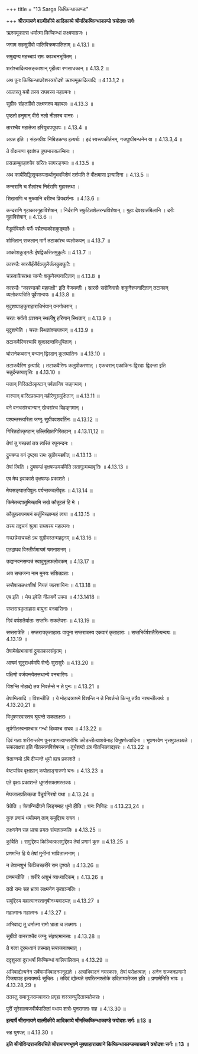 +++
title = "13 Sarga किष्किन्धाकाण्डः"

+++
**श्रीरामायणे वाल्मीकीये आदिकाव्ये श्रीमत्किष्किन्धाकाण्डे त्रयोदशः सर्गः**

ऋश्यमूकात्स धर्मात्मा किष्किन्धां लक्ष्मणाग्रजः ।  
  
जगाम सहसुग्रीवो वालिविक्रमपालिताम् ॥ 4.13.1 ॥  
  
समुद्यम्य महच्चापं रामः काञ्चनभूषितम् ।  
  
शरांश्चादित्यसङ्काशान् गृहीत्वा रणसाधकान् ॥ 4.13.2 ॥  
  
अथ पुनः किष्किन्धाप्रवेशस्त्रयोदशे ऋश्यमूकादित्यादि ॥ 4.13.1,2 ॥  
  
  
  
अग्रतस्तु ययौ तस्य राघवस्य महात्मनः ।  
  
सुग्रीवः संहतग्रीवो लक्ष्मणश्च महाबलः ॥ 4.13.3 ॥  
  
पृष्ठतो हनुमान् वीरो नलो नीलश्च वानरः ।  
  
तारश्चैव महातेजा हरियूथपयूथपः ॥ 4.13.4 ॥  
  
अग्रत इति । संहतग्रीवः निबिडकण्ठ इत्यर्थः । इदं स्वरूपकीर्तनम्, गजपुष्पीबन्धनेन वा ॥ 4.13.3,4 ॥  
  
  
  
ते वीक्षमाणा वृक्षांश्च पुष्पभारावलम्बिनः ।  
  
प्रसन्नाम्बुवहाश्चैव सरितः सागरङ्गमाः ॥ 4.13.5 ॥  
  
अथ कार्यसिद्धिसूचकपदार्थानुभवविशेषं दर्शयति ते वीक्षमाणा इत्यादिना ॥ 4.13.5 ॥  
  
  
  
कन्दराणि च शैलांश्च निर्दराणि गुहास्तथा ।  
  
शिखराणि च मुख्यानि दरीश्च प्रियदर्शनाः ॥ 4.13.6 ॥  
  
कन्दराणि गृहाकारगुहाविशेषान् । निर्दराणि स्फुटितशेलरन्ध्रविशेषान् । गुहाः देवखातबिलानि । दरीः गुहाविशेषान् ॥ 4.13.6 ॥  
  
  
  
वैडूर्यविमलैः पर्णैः पद्मैश्चाकोशकुङ्मलैः ।  
  
शोभितान् सजलान् मार्गे तटाकांश्च व्यलोकयन् ॥ 4.13.7 ॥  
  
आकोशकुड्मलैः ईषद्विकसितमुकुलैः ॥ 4.13.7 ॥  
  
  
  
कारण्डैः सारसैर्हंसैर्वञ्जुलैर्जलकुक्कुटैः ।  
  
चक्रवाकैस्तथा चान्यैः शकुनैरुपनादितान् ॥ 4.13.8 ॥  
  
कारण्डैः “कारण्डको महापक्षी” इति वैजयन्ती । सारसैः सरोनिवासैः शकुनैरुपनादितान् तटाकान् व्यलोकयन्निति पूर्वेणान्वयः ॥ 4.13.8 ॥  
  
  
  
मृदुशष्पाङ्कुराहारान्निर्भयान् वनगोचरान् ।  
  
चरतः सर्वतो ऽपश्यन् स्थलीषु हरिणान् स्थितान् ॥ 4.13.9 ॥  
  
मृदुशष्पेति । चरतः स्थितांश्चापश्यन् ॥ 4.13.9 ॥  
  
  
  
तटाकवैरिणश्चापि शुक्लदन्तविभूषितान् ।  
  
घोरानेकचरान् वन्यान् द्विरदान् कूलघातिनः ॥ 4.13.10 ॥  
  
तटाकवैरिण इत्यादि । तटाकवैरिणः कलुषीकरणात् । एकचरान् एकाकिनः द्विरदाः द्विदन्ता इति चतुर्दन्तव्यावृत्तिः ॥ 4.13.10 ॥  
  
  
  
मत्तान् गिरितटोत्कृष्टान् पर्वतानिव जङ्गमान् ।  
  
वारणान् वारिदप्रख्यान् महीरेणुसमुक्षितान् ॥ 4.13.11 ॥  
  
वने वनचरांश्चान्यान् खेचरांश्च विहङ्गमान् ।  
  
पश्यन्तस्त्वरिता जग्मुः सुग्रीववशवर्तिनः ॥ 4.13.12 ॥  
  
गिरितटोत्कृष्टान् उल्लिखितगिरितटान् ॥ 4.13.11,12 ॥  
  
  
  
तेषां तु गच्छतां तत्र त्वरितं रघुनन्दनः ।  
  
द्रुमषण्ड वनं दृष्ट्वा रामः सुग्रीवमब्रवीत् ॥ 4.13.13 ॥  
  
तेषां त्विति । द्रुमषण्डं वृक्षषण्डमयमिति लतागुल्मव्यावृत्तिः ॥ 4.13.13 ॥  
  
  
  
एष मेघ इवाकाशे वृक्षषण्डः प्रकाशते ।  
  
मेघसङ्घातविपुलः पर्यन्तकदलीवृतः ॥ 4.13.14 ॥  
  
किमेतज्ज्ञातुमिच्छामि सखे कौतूहलं हि मे ।  
  
कौतूहलापनयनं कर्तुमिच्छाम्यहं त्वया ॥ 4.13.15 ॥  
  
तस्य तद्वचनं श्रुत्वा राघवस्य महात्मनः ।  
  
गच्छन्नेवाचचक्षे ऽथ सुग्रीवस्तन्महद्वनम् ॥ 4.13.16 ॥  
  
एतद्राघव विस्तीर्णमाश्रमं श्रमनाशनम् ।  
  
उद्यानवनसम्पन्नं स्वादुमूलफलोदकम् ॥ 4.13.17 ॥  
  
अत्र सप्तजना नाम मुनयः संशितव्रताः ।  
  
सप्तैवासन्नधःशीर्षा नियतं जलशायिनः ॥ 4.13.18 ॥  
  
एष इति । मेघ इवेति नीलवर्णे उपमा ॥ 4.13.1418 ॥  
  
  
  
सप्तरात्रकृताहारा वायुना वनवासिनाः ।  
  
दिवं वर्षशतैर्याताः सप्तभिः सकलेवराः ॥ 4.13.19 ॥  
  
सप्तरात्रेति । सप्तरात्रकृताहाराः वायुना सप्तरात्रस्य एकवारं कृताहाराः । सप्तभिर्वर्षशतैरित्यन्वयः ॥ 4.13.19 ॥  
  
  
  
तेषामेवंप्रभावानां द्रुमप्राकारसंवृतम् ।  
  
आश्रमं सुदुराधर्षमपि सेन्द्रैः सुरासुरैः ॥ 4.13.20 ॥  
  
पक्षिणो वर्जयन्त्येतत्तथान्ये वनचारिणः ।  
  
विशन्ति मोहाद्ये तत्र निवर्तन्ते न ते पुनः ॥ 4.13.21 ॥  
  
तेषामित्यादि । विशन्तीति । ये मोहादत्राश्रमे विशन्ति न ते निवर्तन्ते किन्तु तत्रैव नश्यन्तीत्यर्थः ॥ 4.13.20,21 ॥  
  
  
  
विभूषणरवास्तत्र श्रूयन्ते सकलाक्षराः ।  
  
तूर्यगीतस्वनाश्चात्र गन्धो दिव्यश्च राघव ॥ 4.13.22 ॥  
  
दिवं गताः शरीरान्तरेण पुनरत्रागत्याप्सरोभिः क्रीडन्तीत्याशयेनाह विभूषणेत्यादिना । भूषणरवेण नृत्तमुपलक्ष्यते । सकलाक्षरा इति गीतस्वनविशेषणम् । तूर्यशब्दो ऽत्र गीतभिन्नवाद्यपरः ॥ 4.13.22 ॥  
  
  
  
त्रेताग्नयो ऽपि दीप्यन्ते धूमो ह्यत्र प्रकाशते ।  
  
वेष्टयन्निव वृक्षाग्रान् कपोताङ्गारुणो घनः ॥ 4.13.23 ॥  
  
एते वृक्षाः प्रकाशन्ते धूमसंसक्तमस्तकाः ।  
  
मेघजालप्रतिच्छन्ना वैडूर्यगिरयो यथा ॥ 4.13.24 ॥  
  
त्रेतेति । त्रेताग्निदीपने लिङ्गमाह धूमो हीति । घनः निबिडः ॥ 4.13.23,24 ॥  
  
  
  
कुरु प्रणामं धर्मात्मन् तान् समुद्दिश्य राघव ।  
  
लक्ष्णणेन सह भ्रात्रा प्रयतः संयताञ्जलिः ॥ 4.13.25 ॥  
  
कुर्विति । समुद्दिश्य किञ्चित्फलमुद्दिश्य तेषां प्रणामं कुरु ॥ 4.13.25 ॥  
  
  
  
प्रणमन्ति हि ये तेषां मुनीनां भावितात्मनाम् ।  
  
न तेषामशुभं किञ्चिच्छरीरे राम दृश्यते ॥ 4.13.26 ॥  
  
प्रणमन्तीति । शरीरे अशुभं व्याध्यादिकम् ॥ 4.13.26 ॥  
  
  
  
ततो रामः सह भ्रात्रा लक्ष्मणेन कृताञ्जलिः ।  
  
समुद्दिस्य महात्मानस्तानृषीनभ्यवादयत् ॥ 4.13.27 ॥  
  
महात्मानः महात्मनः ॥ 4.13.27 ॥  
  
  
  
अभिवाद्य तु धर्मात्मा रामो भ्राता च लक्ष्मणः ।  
  
सुग्रीवो वानराश्चैव जग्मुः संहृष्टमानसाः ॥ 4.13.28 ॥  
  
ते गत्वा दूरमध्वानं तस्मात् सप्तजनाश्रमात् ।  
  
ददृशुस्तां दुराधर्षां किष्किन्धां वालिपालिताम् ॥ 4.13.29 ॥  
  
अभिवाद्येत्यनेन सर्वेषामभिवादनमनूद्यते । अत्राभिवादनं नमस्कारः, तेषां परोक्षत्वात् । अनेन सज्जनप्रणामो विजयावह इत्ययमर्थः सूचितः । तदिदं द्योत्यते उपरितनश्लोके उदिताग्र्यतेजस इति । प्रणामेनिति भावः ॥ 4.13.28,29 ॥  
  
  
  
ततस्तु रामानुजरामवानराः प्रगृह्य शस्त्राण्युदिताग्र्यतेजसः ।  
  
पुरीं सुरेशात्मजवीर्यपालितां वधाय शत्रोः पुनरागताः सह ॥ 4.13.30 ॥  
  
**इत्यार्षे श्रीरामायणे वाल्मीकीये आदिकाव्ये श्रीमत्किष्किन्धाकाण्डे त्रयोदशः सर्गः ॥ 13 ॥**  
  
सह युगपत् ॥ 4.13.30 ॥  
  
**इति श्रीगोविन्दराजविरचिते श्रीरामायणभूषणे मुक्ताहाराख्याने किष्किन्धाकाण्डव्याख्याने त्रयोदशः सर्गः ॥ 13 ॥**  
  
